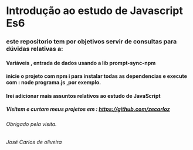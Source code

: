 # Introdução ao estudo de Javascript Es6

### este repositorio tem por objetivos servir de consultas para dúvidas relativas a:

#### Variáveis , entrada de dados usando a lib prompt-sync-npm

#### inicie o projeto com npm i para instalar todas as dependencias e execute com : node programa.js ,por exemplo.

#### Irei adicionar mais assuntos relativos ao estudo de JavaScript

##### Visitem e curtam meus projetos em : https://github.com/zecarloz

###### Obrigado pela visita.
###### José Carlos de oliveira
